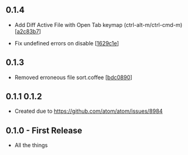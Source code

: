 ## 0.1.4

* Add Diff Active File with Open Tab keymap (ctrl-alt-m/ctrl-cmd-m) [[a2c83b7](https://github.com/SavageCore/atom-meld/commit/a2c83b7de7f6f86b8efa966e35838e3c73590aba)]

* Fix undefined errors on disable [[1629c1e](https://github.com/SavageCore/atom-meld/commit/1629c1ef653417c4e100223e1ff3d45824a9ab38)]

## 0.1.3
* Removed erroneous file sort.coffee [[bdc0890](https://github.com/SavageCore/atom-meld/commit/bdc089090a9c8467f5e90678397c3eafe02eb6d7)]

## 0.1.1 0.1.2

* Created due to https://github.com/atom/atom/issues/8984

## 0.1.0 - First Release
* All the things
